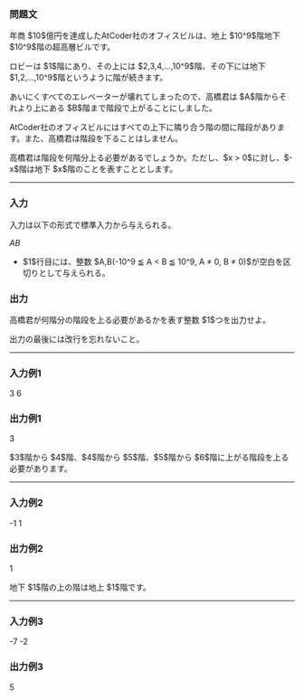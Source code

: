 
<div>

<div>

<div>

<section>

### **問題文**

<p>
年商 $10$億円を達成したAtCoder社のオフィスビルは、地上 $10^9$階地下 $10^9$階の超高層ビルです。
</p>

<p>
ロビーは $1$階にあり、その上には $2,3,4,...,10^9$階、その下には地下 $1,2,...,10^9$階というように階が続きます。
</p>

<p>
あいにくすべてのエレベーターが壊れてしまったので、高橋君は $A$階からそれより上にある $B$階まで階段で上がることにしました。
</p>

<p>
AtCoder社のオフィスビルにはすべての上下に隣り合う階の間に階段があります。また、高橋君は階段を下ることはしません。
</p>

<p>
高橋君は階段を何階分上る必要があるでしょうか。ただし、$x > 0$に対し、$-x$階は地下 $x$階のことを表すこととします。
</p>

</section>

</div>

---

<div>

<div>

<section>

### **入力**

<p>
入力は以下の形式で標準入力から与えられる。
</p>

<div>

$A$$B$
</div>

<ul>

<li>
$1$行目には、整数 $A,B(-10^9 ≦ A < B ≦ 10^9, A ≠ 0, B ≠ 0)$が空白を区切りとして与えられる。
</li>

</ul>

</section>

</div>

<div>

<section>

### **出力**

<p>
高橋君が何階分の階段を上る必要があるかを表す整数 $1$つを出力せよ。
</p>

<p>
出力の最後には改行を忘れないこと。
</p>

</section>

</div>

</div>

---

<div>

<section>

### **入力例1**

<div>

3 6

</div>

</section>

</div>

<div>

<section>

### **出力例1**

<div>

3

</div>

<p>
$3$階から $4$階、$4$階から $5$階、$5$階から $6$階に上がる階段を上る必要があります。
</p>

</section>

</div>

---

<div>

<section>

### **入力例2**

<div>

-1 1

</div>

</section>

</div>

<div>

<section>

### **出力例2**

<div>

1

</div>

<p>
地下 $1$階の上の階は地上 $1$階です。
</p>

</section>

</div>

---

<div>

<section>

### **入力例3**

<div>

-7 -2

</div>

</section>

</div>

<div>

<section>

### **出力例3**

<div>

5

</div>

</section>

</div>

</div>

</div>
